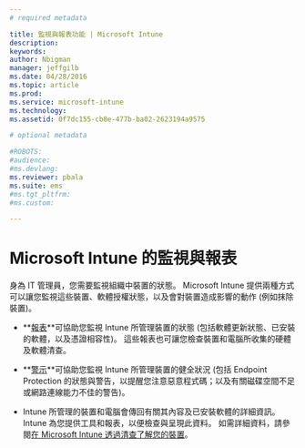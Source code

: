 ```yaml
---
# required metadata

title: 監視與報表功能 | Microsoft Intune
description:
keywords:
author: Nbigman
manager: jeffgilb
ms.date: 04/28/2016
ms.topic: article
ms.prod:
ms.service: microsoft-intune
ms.technology:
ms.assetid: 0f7dc155-cb8e-477b-ba02-2623194a9575

# optional metadata

#ROBOTS:
#audience:
#ms.devlang:
ms.reviewer: pbala
ms.suite: ems
#ms.tgt_pltfrm:
#ms.custom:

---
```


# Microsoft Intune 的監視與報表
身為 IT 管理員，您需要監視組織中裝置的狀態。 Microsoft Intune 提供兩種方式可以讓您監視這些裝置、軟體授權狀態，以及會對裝置造成影響的動作 (例如抹除裝置)。

-   **[報表](understand-microsoft-intune-operations-by-using-reports.md)**可協助您監視 Intune 所管理裝置的狀態 (包括軟體更新狀態、已安裝的軟體，以及憑證相容性)。 
     這些報表也可讓您檢查裝置和電腦所收集的硬體及軟體清查。

-   **[警示](get-notified-by-microsoft-intune-alerts.md)**可協助您監視 Intune 所管理裝置的健全狀況 (包括 Endpoint Protection 的狀態與警告，以提醒您注意惡意程式碼；以及有關磁碟空間不足或網路連線能力不佳的警告)。

-   Intune 所管理的裝置和電腦會傳回有關其內容及已安裝軟體的詳細資訊。  Intune 為您提供工具和報表，以便檢查與呈現此資料。 如需詳細資料，請參閱[在 Microsoft Intune 透過清查了解您的裝置](understand-your-devices-with-inventory-in-microsoft-intune.md)。



<!--HONumber=Jun16_HO1-->



